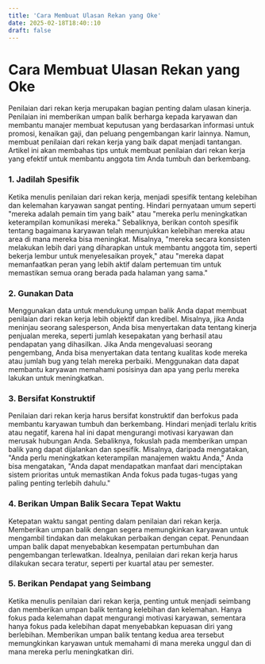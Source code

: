 ```yaml
---
title: 'Cara Membuat Ulasan Rekan yang Oke'
date: 2025-02-18T18:40::10
draft: false
---
```


# Cara Membuat Ulasan Rekan yang Oke

Penilaian dari rekan kerja merupakan bagian penting dalam ulasan kinerja. Penilaian ini memberikan umpan balik berharga kepada karyawan dan membantu manajer membuat keputusan yang berdasarkan informasi untuk promosi, kenaikan gaji, dan peluang pengembangan karir lainnya. Namun, membuat penilaian dari rekan kerja yang baik dapat menjadi tantangan. Artikel ini akan membahas tips untuk membuat penilaian dari rekan kerja yang efektif untuk membantu anggota tim Anda tumbuh dan berkembang.

### **1. Jadilah Spesifik**

Ketika menulis penilaian dari rekan kerja, menjadi spesifik tentang kelebihan dan kelemahan karyawan sangat penting. Hindari pernyataan umum seperti "mereka adalah pemain tim yang baik" atau "mereka perlu meningkatkan keterampilan komunikasi mereka." Sebaliknya, berikan contoh spesifik tentang bagaimana karyawan telah menunjukkan kelebihan mereka atau area di mana mereka bisa meningkat. Misalnya, "mereka secara konsisten melakukan lebih dari yang diharapkan untuk membantu anggota tim, seperti bekerja lembur untuk menyelesaikan proyek," atau "mereka dapat memanfaatkan peran yang lebih aktif dalam pertemuan tim untuk memastikan semua orang berada pada halaman yang sama."

### **2. Gunakan Data**

Menggunakan data untuk mendukung umpan balik Anda dapat membuat penilaian dari rekan kerja lebih objektif dan kredibel. Misalnya, jika Anda meninjau seorang salesperson, Anda bisa menyertakan data tentang kinerja penjualan mereka, seperti jumlah kesepakatan yang berhasil atau pendapatan yang dihasilkan. Jika Anda mengevaluasi seorang pengembang, Anda bisa menyertakan data tentang kualitas kode mereka atau jumlah bug yang telah mereka perbaiki. Menggunakan data dapat membantu karyawan memahami posisinya dan apa yang perlu mereka lakukan untuk meningkatkan.

### **3. Bersifat Konstruktif**

Penilaian dari rekan kerja harus bersifat konstruktif dan berfokus pada membantu karyawan tumbuh dan berkembang. Hindari menjadi terlalu kritis atau negatif, karena hal ini dapat mengurangi motivasi karyawan dan merusak hubungan Anda. Sebaliknya, fokuslah pada memberikan umpan balik yang dapat dijalankan dan spesifik. Misalnya, daripada mengatakan, "Anda perlu meningkatkan keterampilan manajemen waktu Anda," Anda bisa mengatakan, "Anda dapat mendapatkan manfaat dari menciptakan sistem prioritas untuk memastikan Anda fokus pada tugas-tugas yang paling penting terlebih dahulu."

### **4. Berikan Umpan Balik Secara Tepat Waktu**

Ketepatan waktu sangat penting dalam penilaian dari rekan kerja. Memberikan umpan balik dengan segera memungkinkan karyawan untuk mengambil tindakan dan melakukan perbaikan dengan cepat. Penundaan umpan balik dapat menyebabkan kesempatan pertumbuhan dan pengembangan terlewatkan. Idealnya, penilaian dari rekan kerja harus dilakukan secara teratur, seperti per kuartal atau per semester.

### 5. Berikan Pendapat yang Seimbang

Ketika menulis penilaian dari rekan kerja, penting untuk menjadi seimbang dan memberikan umpan balik tentang kelebihan dan kelemahan. Hanya fokus pada kelemahan dapat mengurangi motivasi karyawan, sementara hanya fokus pada kelebihan dapat menyebabkan kepuasan diri yang berlebihan. Memberikan umpan balik tentang kedua area tersebut memungkinkan karyawan untuk memahami di mana mereka unggul dan di mana mereka perlu meningkatkan diri.
